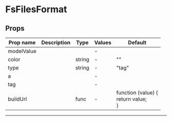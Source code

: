 # FsFilesFormat

## Props

| Prop name  | Description | Type   | Values | Default                                     |
| ---------- | ----------- | ------ | ------ | ------------------------------------------- |
| modelValue |             |        | -      |                                             |
| color      |             | string | -      | ""                                          |
| type       |             | string | -      | "tag"                                       |
| a          |             |        | -      |                                             |
| tag        |             |        | -      |                                             |
| buildUrl   |             | func   | -      | function (value) {<br/> return value;<br/>} |

---

